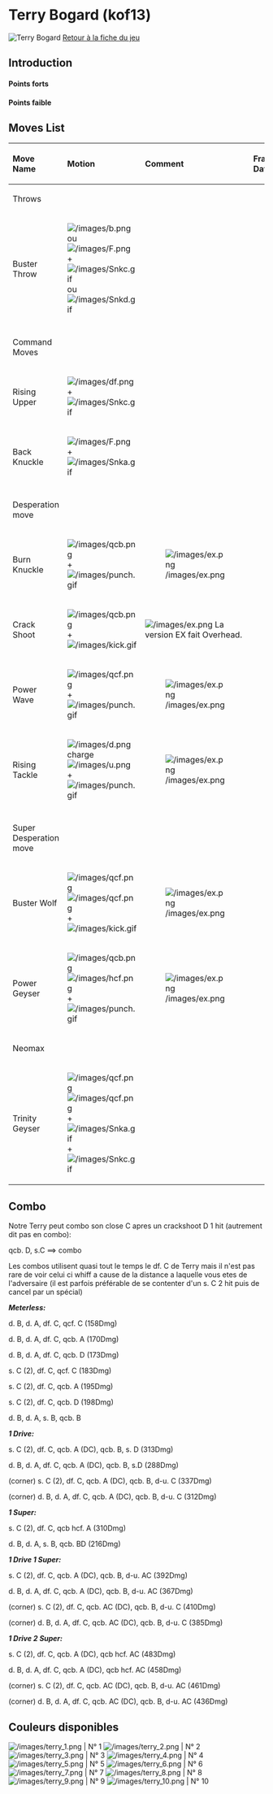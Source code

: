 # Terry Bogard (kof13)

![Terry Bogard](/images/terrykof13.gif "Terry Bogard") [Retour à la
fiche du
jeu](http://basgrospoing.fr/wiki/index.php?title=The_King_of_Fighters_XIII)

## Introduction

#### Points forts

#### Points faible

## Moves List

<table>
<thead>
<tr class="header">
<th style="text-align: left;"><p>Move Name</p></th>
<th style="text-align: left;"><p>Motion</p></th>
<th style="text-align: left;"><p>Comment</p></th>
<th style="text-align: left;"><p>Frame Data</p></th>
<th style="text-align: left;"><p>Cancelable</p></th>
<th style="text-align: left;"><p>Damage LOW/HIGH/EX</p></th>
</tr>
</thead>
<tbody>
<tr class="odd">
<td style="text-align: left;"><p>Throws</p></td>
<td style="text-align: left;"></td>
<td style="text-align: left;"></td>
<td style="text-align: left;"></td>
<td style="text-align: left;"></td>
<td style="text-align: left;"></td>
</tr>
<tr class="even">
<td style="text-align: left;"><p>Buster Throw</p></td>
<td style="text-align: left;"><p><img src="/images/b.png"
title="/images/b.png" alt="/images/b.png" /> ou <img src="/images/F.png"
title="/images/F.png" alt="/images/F.png" /> + <img
src="/images/Snkc.gif" title="/images/Snkc.gif"
alt="/images/Snkc.gif" /> ou <img src="/images/Snkd.gif"
title="/images/Snkd.gif" alt="/images/Snkd.gif" /></p></td>
<td style="text-align: left;"></td>
<td style="text-align: left;"></td>
<td style="text-align: left;"></td>
<td style="text-align: left;"><p>100</p></td>
</tr>
<tr class="odd">
<td style="text-align: left;"></td>
<td style="text-align: left;"></td>
<td style="text-align: left;"></td>
<td style="text-align: left;"></td>
<td style="text-align: left;"></td>
<td style="text-align: left;"></td>
</tr>
<tr class="even">
<td style="text-align: left;"><p>Command Moves</p></td>
<td style="text-align: left;"></td>
<td style="text-align: left;"></td>
<td style="text-align: left;"></td>
<td style="text-align: left;"></td>
<td style="text-align: left;"></td>
</tr>
<tr class="odd">
<td style="text-align: left;"><p>Rising Upper</p></td>
<td style="text-align: left;"><p><img src="/images/df.png"
title="/images/df.png" alt="/images/df.png" /> + <img
src="/images/Snkc.gif" title="/images/Snkc.gif"
alt="/images/Snkc.gif" /></p></td>
<td style="text-align: left;"></td>
<td style="text-align: left;"></td>
<td style="text-align: left;"></td>
<td style="text-align: left;"><p>60</p></td>
</tr>
<tr class="even">
<td style="text-align: left;"><p>Back Knuckle</p></td>
<td style="text-align: left;"><p><img src="/images/F.png"
title="/images/F.png" alt="/images/F.png" /> + <img
src="/images/Snka.gif" title="/images/Snka.gif"
alt="/images/Snka.gif" /></p></td>
<td style="text-align: left;"></td>
<td style="text-align: left;"></td>
<td style="text-align: left;"></td>
<td style="text-align: left;"><p>80</p></td>
</tr>
<tr class="odd">
<td style="text-align: left;"></td>
<td style="text-align: left;"></td>
<td style="text-align: left;"></td>
<td style="text-align: left;"></td>
<td style="text-align: left;"></td>
<td style="text-align: left;"></td>
</tr>
<tr class="even">
<td style="text-align: left;"><p>Desperation move</p></td>
<td style="text-align: left;"></td>
<td style="text-align: left;"></td>
<td style="text-align: left;"></td>
<td style="text-align: left;"></td>
<td style="text-align: left;"></td>
</tr>
<tr class="odd">
<td style="text-align: left;"><p>Burn Knuckle</p></td>
<td style="text-align: left;"><p><img src="/images/qcb.png"
title="/images/qcb.png" alt="/images/qcb.png" /> + <img
src="/images/punch.gif" title="/images/punch.gif"
alt="/images/punch.gif" /></p></td>
<td style="text-align: left;"><figure>
<img src="/images/ex.png" title="/images/ex.png" alt="/images/ex.png" />
<figcaption aria-hidden="true">/images/ex.png</figcaption>
</figure></td>
<td style="text-align: left;"></td>
<td style="text-align: left;"></td>
<td style="text-align: left;"><p>75 / 90<br />
160</p></td>
</tr>
<tr class="even">
<td style="text-align: left;"><p>Crack Shoot</p></td>
<td style="text-align: left;"><p><img src="/images/qcb.png"
title="/images/qcb.png" alt="/images/qcb.png" /> + <img
src="/images/kick.gif" title="/images/kick.gif"
alt="/images/kick.gif" /></p></td>
<td style="text-align: left;"><p><img src="/images/ex.png"
title="/images/ex.png" alt="/images/ex.png" /> La version EX fait
Overhead.</p></td>
<td style="text-align: left;"></td>
<td style="text-align: left;"></td>
<td style="text-align: left;"><p>40(2 fois) / 40(4 fois)<br />
120</p></td>
</tr>
<tr class="odd">
<td style="text-align: left;"><p>Power Wave</p></td>
<td style="text-align: left;"><p><img src="/images/qcf.png"
title="/images/qcf.png" alt="/images/qcf.png" /> + <img
src="/images/punch.gif" title="/images/punch.gif"
alt="/images/punch.gif" /></p></td>
<td style="text-align: left;"><figure>
<img src="/images/ex.png" title="/images/ex.png" alt="/images/ex.png" />
<figcaption aria-hidden="true">/images/ex.png</figcaption>
</figure></td>
<td style="text-align: left;"></td>
<td style="text-align: left;"></td>
<td style="text-align: left;"><p>60<br />
127</p></td>
</tr>
<tr class="even">
<td style="text-align: left;"><p>Rising Tackle</p></td>
<td style="text-align: left;"><p><img src="/images/d.png"
title="/images/d.png" alt="/images/d.png" />charge<img
src="/images/u.png" title="/images/u.png" alt="/images/u.png" /> + <img
src="/images/punch.gif" title="/images/punch.gif"
alt="/images/punch.gif" /></p></td>
<td style="text-align: left;"><figure>
<img src="/images/ex.png" title="/images/ex.png" alt="/images/ex.png" />
<figcaption aria-hidden="true">/images/ex.png</figcaption>
</figure></td>
<td style="text-align: left;"></td>
<td style="text-align: left;"></td>
<td style="text-align: left;"><p>74 / 122<br />
167</p></td>
</tr>
<tr class="odd">
<td style="text-align: left;"></td>
<td style="text-align: left;"></td>
<td style="text-align: left;"></td>
<td style="text-align: left;"></td>
<td style="text-align: left;"></td>
<td style="text-align: left;"></td>
</tr>
<tr class="even">
<td style="text-align: left;"><p>Super Desperation move</p></td>
<td style="text-align: left;"></td>
<td style="text-align: left;"></td>
<td style="text-align: left;"></td>
<td style="text-align: left;"></td>
<td style="text-align: left;"></td>
</tr>
<tr class="odd">
<td style="text-align: left;"><p>Buster Wolf</p></td>
<td style="text-align: left;"><p><img src="/images/qcf.png"
title="/images/qcf.png" alt="/images/qcf.png" /><img
src="/images/qcf.png" title="/images/qcf.png" alt="/images/qcf.png" /> +
<img src="/images/kick.gif" title="/images/kick.gif"
alt="/images/kick.gif" /></p></td>
<td style="text-align: left;"><figure>
<img src="/images/ex.png" title="/images/ex.png" alt="/images/ex.png" />
<figcaption aria-hidden="true">/images/ex.png</figcaption>
</figure></td>
<td style="text-align: left;"></td>
<td style="text-align: left;"></td>
<td style="text-align: left;"><p>180<br />
300</p></td>
</tr>
<tr class="even">
<td style="text-align: left;"><p>Power Geyser</p></td>
<td style="text-align: left;"><p><img src="/images/qcb.png"
title="/images/qcb.png" alt="/images/qcb.png" /><img
src="/images/hcf.png" title="/images/hcf.png" alt="/images/hcf.png" /> +
<img src="/images/punch.gif" title="/images/punch.gif"
alt="/images/punch.gif" /></p></td>
<td style="text-align: left;"><figure>
<img src="/images/ex.png" title="/images/ex.png" alt="/images/ex.png" />
<figcaption aria-hidden="true">/images/ex.png</figcaption>
</figure></td>
<td style="text-align: left;"></td>
<td style="text-align: left;"></td>
<td style="text-align: left;"><p>210<br />
360</p></td>
</tr>
<tr class="odd">
<td style="text-align: left;"><p>Neomax</p></td>
<td style="text-align: left;"></td>
<td style="text-align: left;"></td>
<td style="text-align: left;"></td>
<td style="text-align: left;"></td>
<td style="text-align: left;"></td>
</tr>
<tr class="even">
<td style="text-align: left;"><p>Trinity Geyser</p></td>
<td style="text-align: left;"><p><img src="/images/qcf.png"
title="/images/qcf.png" alt="/images/qcf.png" /><img
src="/images/qcf.png" title="/images/qcf.png" alt="/images/qcf.png" /> +
<img src="/images/Snka.gif" title="/images/Snka.gif"
alt="/images/Snka.gif" />+<img src="/images/Snkc.gif"
title="/images/Snkc.gif" alt="/images/Snkc.gif" /></p></td>
<td style="text-align: left;"></td>
<td style="text-align: left;"></td>
<td style="text-align: left;"></td>
<td style="text-align: left;"><p>450</p></td>
</tr>
</tbody>
</table>

## Combo

Notre Terry peut combo son close C apres un crackshoot D 1 hit
(autrement dit pas en combo):

qcb. D, s.C ==\> combo

Les combos utilisent quasi tout le temps le df. C de Terry mais il n'est
pas rare de voir celui ci whiff a cause de la distance a laquelle vous
etes de l'adversaire (il est parfois préférable de se contenter d'un s.
C 2 hit puis de cancel par un spécial)

***Meterless:***

d\. B, d. A, df. C, qcf. C (158Dmg)

d\. B, d. A, df. C, qcb. A (170Dmg)

d\. B, d. A, df. C, qcb. D (173Dmg)

s\. C (2), df. C, qcf. C (183Dmg)

s\. C (2), df. C, qcb. A (195Dmg)

s\. C (2), df. C, qcb. D (198Dmg)

d\. B, d. A, s. B, qcb. B

***1 Drive:***

s\. C (2), df. C, qcb. A (DC), qcb. B, s. D (313Dmg)

d\. B, d. A, df. C, qcb. A (DC), qcb. B, s.D (288Dmg)

(corner) s. C (2), df. C, qcb. A (DC), qcb. B, d-u. C (337Dmg)

(corner) d. B, d. A, df. C, qcb. A (DC), qcb. B, d-u. C (312Dmg)

***1 Super:***

s\. C (2), df. C, qcb hcf. A (310Dmg)

d\. B, d. A, s. B, qcb. BD (216Dmg)

***1 Drive 1 Super:***

s\. C (2), df. C, qcb. A (DC), qcb. B, d-u. AC (392Dmg)

d\. B, d. A, df. C, qcb. A (DC), qcb. B, d-u. AC (367Dmg)

(corner) s. C (2), df. C, qcb. AC (DC), qcb. B, d-u. C (410Dmg)

(corner) d. B, d. A, df. C, qcb. AC (DC), qcb. B, d-u. C (385Dmg)

***1 Drive 2 Super:***

s\. C (2), df. C, qcb. A (DC), qcb hcf. AC (483Dmg)

d\. B, d. A, df. C, qcb. A (DC), qcb hcf. AC (458Dmg)

(corner) s. C (2), df. C, qcb. AC (DC), qcb. B, d-u. AC (461Dmg)

(corner) d. B, d. A, df. C, qcb. AC (DC), qcb. B, d-u. AC (436Dmg)

## Couleurs disponibles

![](/images/terry_1.png "/images/terry_1.png") \| N° 1
![](/images/terry_2.png "/images/terry_2.png") \| N° 2
![](/images/terry_3.png "/images/terry_3.png") \| N° 3
![](/images/terry_4.png "/images/terry_4.png") \| N° 4
![](/images/terry_5.png "/images/terry_5.png") \| N° 5
![](/images/terry_6.png "/images/terry_6.png") \| N° 6
![](/images/terry_7.png "/images/terry_7.png") \| N° 7
![](/images/terry_8.png "/images/terry_8.png") \| N° 8
![](/images/terry_9.png "/images/terry_9.png") \| N° 9
![](/images/terry_10.png "/images/terry_10.png") \| N° 10
